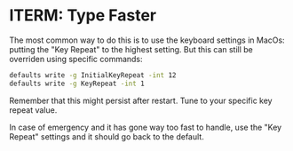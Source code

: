 # ITERM: Type Faster

The most common way to do this is to use the keyboard settings in MacOs: putting the "Key Repeat"
to the highest setting. But this can still be overriden using specific commands:

```bash
defaults write -g InitialKeyRepeat -int 12
defaults write -g KeyRepeat -int 1
```

Remember that this might persist after restart. Tune to your specific key repeat value.

In case of emergency and it has gone way too fast to handle, use the "Key Repeat" settings and it should go back to the default.
